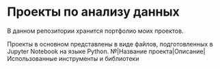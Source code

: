# Проекты по анализу данных
В данном репозитории хранится портфолио моих проектов.

Проекты в основном представлены в виде файлов, подготовленных в Jupyter Notebook на языке Python.
№|Название проекта|Описание|Использованные инструменты и библиотеки
